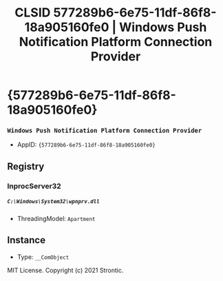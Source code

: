 ﻿---
title: "CLSID 577289b6-6e75-11df-86f8-18a905160fe0 | Windows Push Notification Platform Connection Provider"
excerpt: What is COM-Object CLSID 577289b6-6e75-11df-86f8-18a905160fe0?
---

# {577289b6-6e75-11df-86f8-18a905160fe0}

### `Windows Push Notification Platform Connection Provider`
* AppID: `{577289b6-6e75-11df-86f8-18a905160fe0}`

## Registry


### InprocServer32

##### `C:\Windows\System32\wpnprv.dll`
* ThreadingModel: `Apartment`

## Instance

* Type: `__ComObject`

MIT License. Copyright (c) 2021 Strontic.


